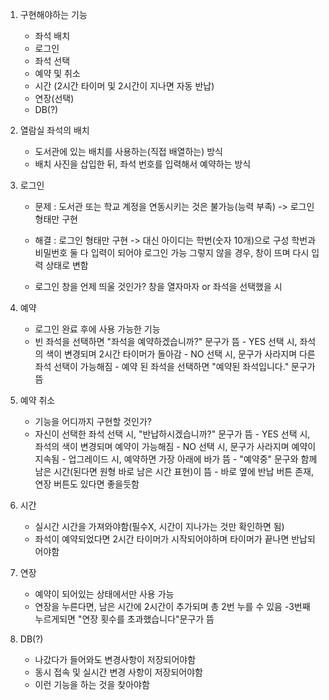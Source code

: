  1.  구현해야하는 기능
     - 좌석 배치
     - 로그인
     - 좌석 선택
     - 예약 및 취소
     - 시간 (2시간 타이머 및 2시간이 지나면 자동 반납)
     - 연장(선택)
     - DB(?)


2.  열람실 좌석의 배치
     - 도서관에 있는 배치를 사용하는(직접 배열하는) 방식
     - 배치 사진을 삽입한 뒤, 좌석 번호를 입력해서 예약하는 방식
     

3.  로그인
     - 문제 : 도서관 또는 학교 계정을 연동시키는 것은 불가능(능력 부족)
	        -> 로그인 형태만 구현 
     - 해결 : 로그인 형태만 구현 -> 대신 아이디는 학번(숫자 10개)으로 구성
            학번과 비밀번호 둘 다 입력이 되어야 로그인 가능
	        그렇지 않을 경우, 창이 뜨며 다시 입력 상태로 변함
	        
    - 로그인 창을 언제 띄울 것인가?
			창을 열자마자 or 좌석을 선택했을 시


 4.  예약
     - 로그인 완료 후에 사용 가능한 기능
     - 빈 좌석을 선택하면 "좌석을 예약하겠습니까?" 문구가 뜸
			 - YES 선택 시, 좌석의 색이 변경되며 2시간 타이머가 돌아감
			 - NO 선택 시, 문구가 사라지며 다른 좌석 선택이 가능해짐
	- 예약 된 좌석을 선택하면 "예약된 좌석입니다." 문구가 뜸


 5.  예약 취소
     - 기능을 어디까지 구현할 것인가?
     - 자신이 선택한 좌석 선택 시, "반납하시겠습니까?" 문구가 뜸
		     - YES 선택 시, 좌석의 색이 변경되며 예약이 가능해짐
			 - NO 선택 시, 문구가 사라지며 예약이 지속됨
	- 업그레이드 시, 예약하면 가장 아래에 바가 뜸
			 - "예약중" 문구와 함께 남은 시간(된다면 원형 바로 남은 시간 표현)이 뜸
			 - 바로 옆에 반납 버튼 존재, 연장 버튼도 있다면 좋을듯함


 6.  시간
     - 실시간 시간을 가져와야함(필수X, 시간이 지나가는 것만 확인하면 됨)
     - 좌석이 예약되었다면 2시간 타이머가 시작되어야하며 타이머가 끝나면 반납되어야함


 7.  연장
     - 예약이 되어있는 상태에서만 사용 가능
     - 연장을 누른다면, 남은 시간에 2시간이 추가되며 총 2번 누를 수 있음
	     -3번째 누르게되면 "연장 횟수를 초과했습니다"문구가 뜸

   
 8.  DB(?)
     - 나갔다가 들어와도 변경사항이 저장되어야함
     - 동시 접속 및 실시간 변경 사항이 저장되어야함
     - 이런 기능을 하는 것을 찾아야함
     